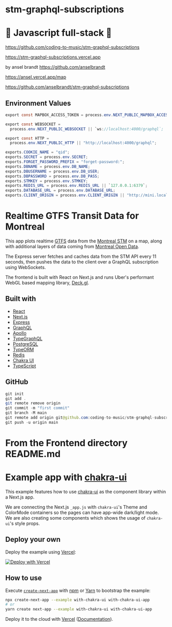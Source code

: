 # stm-graphql-subscriptions

# 🚀 Javascript full-stack 🚀

https://github.com/coding-to-music/stm-graphql-subscriptions

https://stm-graphql-subscriptions.vercel.app

by ansel brandt https://github.com/anselbrandt

https://ansel.vercel.app/map

https://github.com/anselbrandt/stm-graphql-subscriptions

## Environment Values

```java
export const MAPBOX_ACCESS_TOKEN = process.env.NEXT_PUBLIC_MAPBOX_ACCESS_TOKEN;

export const WEBSOCKET =
  process.env.NEXT_PUBLIC_WEBSOCKET || `ws://localhost:4000/graphql`;

export const HTTP =
  process.env.NEXT_PUBLIC_HTTP || "http://localhost:4000/graphql";

exports.COOKIE_NAME = "qid";
exports.SECRET = process.env.SECRET;
exports.FORGET_PASSWORD_PREFIX = "forget-password:";
exports.DBNAME = process.env.DB_NAME;
exports.DBUSERNAME = process.env.DB_USER;
exports.DBPASSWORD = process.env.DB_PASS;
exports.STMKEY = process.env.STMKEY;
exports.REDIS_URL = process.env.REDIS_URL || `127.0.0.1:6379`;
exports.DATABASE_URL = process.env.DATABASE_URL;
exports.CLIENT_ORIGIN = process.env.CLIENT_ORIGIN || "http://mini.local:3000";
```

# Realtime GTFS Transit Data for Montreal

This app plots realtime [GTFS](https://developers.google.com/transit/gtfs-realtime) data from the [Montreal STM](https://developpeurs.stm.info) on a map, along with additional layers of data coming from [Montreal Open Data](https://donnees.montreal.ca).

The Express server fetches and caches data from the STM API every 11 seconds, then pushes the data to the client over a GraphQL subscription using WebSockets.

The frontend is built with React on Next.js and runs Uber's performant WebGL based mapping library, [Deck.gl](https://deck.gl).

## Built with

- [React](https://reactjs.org)
- [Next.js](https://nextjs.org)
- [Express](https://expressjs.com)
- [GraphQL](https://graphql.org)
- [Apollo](https://www.apollographql.com)
- [TypeGraphQL](https://typegraphql.com)
- [PostgreSQL](https://www.postgresql.org)
- [TypeORM](https://typeorm.io/)
- [Redis](https://redis.io)
- [Chakra UI](https://chakra-ui.com)
- [TypeScript](https://www.typescriptlang.org)

## GitHub

```java
git init
git add .
git remote remove origin
git commit -m "first commit"
git branch -M main
git remote add origin git@github.com:coding-to-music/stm-graphql-subscriptions.git
git push -u origin main
```

# From the Frontend directory README.md

# Example app with [chakra-ui](https://github.com/chakra-ui/chakra-ui)

This example features how to use [chakra-ui](https://github.com/chakra-ui/chakra-ui) as the component library within a Next.js app.

We are connecting the Next.js `_app.js` with `chakra-ui`'s Theme and ColorMode containers so the pages can have app-wide dark/light mode. We are also creating some components which shows the usage of `chakra-ui`'s style props.

## Deploy your own

Deploy the example using [Vercel](https://vercel.com):

[![Deploy with Vercel](https://vercel.com/button)](https://vercel.com/import/project?template=https://github.com/vercel/next.js/tree/canary/examples/with-chakra-ui)

## How to use

Execute [`create-next-app`](https://github.com/vercel/next.js/tree/canary/packages/create-next-app) with [npm](https://docs.npmjs.com/cli/init) or [Yarn](https://yarnpkg.com/lang/en/docs/cli/create/) to bootstrap the example:

```bash
npx create-next-app --example with-chakra-ui with-chakra-ui-app
# or
yarn create next-app --example with-chakra-ui with-chakra-ui-app
```

Deploy it to the cloud with [Vercel](https://vercel.com/import?filter=next.js&utm_source=github&utm_medium=readme&utm_campaign=next-example) ([Documentation](https://nextjs.org/docs/deployment)).
